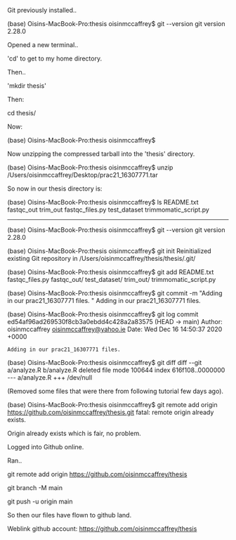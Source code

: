 Git previously installed..

(base) Oisins-MacBook-Pro:thesis oisinmccaffrey$ git --version
git version 2.28.0


Opened a new terminal..

'cd' to get to my home directory.

Then.. 

'mkdir thesis'

Then:

cd thesis/

Now: 

(base) Oisins-MacBook-Pro:thesis oisinmccaffrey$

Now unzipping the compressed tarball into the 'thesis' directory.

(base) Oisins-MacBook-Pro:thesis oisinmccaffrey$ unzip /Users/oisinmccaffrey/Desktop/prac21_16307771.tar 

So now in our thesis directory is:

(base) Oisins-MacBook-Pro:thesis oisinmccaffrey$ ls
README.txt		fastqc_out		trim_out
fastqc_files.py		test_dataset		trimmomatic_script.py

-------------------------------------------------------------------------

(base) Oisins-MacBook-Pro:thesis oisinmccaffrey$ git --version
git version 2.28.0

(base) Oisins-MacBook-Pro:thesis oisinmccaffrey$ git init
Reinitialized existing Git repository in /Users/oisinmccaffrey/thesis/thesis/.git/

(base) Oisins-MacBook-Pro:thesis oisinmccaffrey$ git add README.txt fastqc_files.py fastqc_out/ test_dataset/ trim_out/ trimmomatic_script.py 

(base) Oisins-MacBook-Pro:thesis oisinmccaffrey$ git commit -m "Adding in our prac21_16307771 files. " Adding in our prac21_16307771 files.

(base) Oisins-MacBook-Pro:thesis oisinmccaffrey$ git log
commit ed54af96ad269530f8cb3a0ebdd4c428a2a83575 (HEAD -> main)
Author: oisinmccaffrey <oisinmccaffrey@yahoo.ie>
Date:   Wed Dec 16 14:50:37 2020 +0000

    Adding in our prac21_16307771 files.

(base) Oisins-MacBook-Pro:thesis oisinmccaffrey$ git diff
diff --git a/analyze.R b/analyze.R
deleted file mode 100644
index 616f108..0000000
--- a/analyze.R
+++ /dev/null

(Removed some files that were there from following tutorial few days ago).

(base) Oisins-MacBook-Pro:thesis oisinmccaffrey$ git remote add origin https://github.com/oisinmccaffrey/thesis.git
fatal: remote origin already exists.

Origin already exists which is fair, no problem.


Logged into Github online.

Ran.. 

git remote add origin https://github.com/oisinmccaffrey/thesis

git branch -M main

git push -u origin main

So then our files have flown to github land. 

Weblink github account: https://github.com/oisinmccaffrey/thesis

